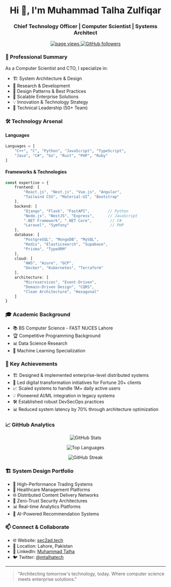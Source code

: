 <h1 align="center">Hi 👋, I'm Muhammad Talha Zulfiqar</h1>
<h3 align="center">Chief Technology Officer | Computer Scientist | Systems Architect</h3>

<p align="center">
  <a href="https://github.com/mtalhazulf/">
    <img src="https://komarev.com/ghpvc/?username=mtalhazulf" alt="page views" />
  </a>
  <a href="https://github.com/mtalhazulf">
    <img alt="GitHub followers" src="https://img.shields.io/github/followers/mtalhazulf?color=green&logo=github">
  </a>
</p>

### 🎯 Professional Summary
As a Computer Scientist and CTO, I specialize in:
- 🏗️ System Architecture & Design
- 🔬 Research & Development
- 🎨 Design Patterns & Best Practices
- 🚀 Scalable Enterprise Solutions
- 💡 Innovation & Technology Strategy
- 👥 Technical Leadership (50+ Team)

### 🛠️ Technology Arsenal

#### Languages
```python
Languages = [
    "C++", "C", "Python", "JavaScript", "TypeScript", 
    "Java", "C#", "Go", "Rust", "PHP", "Ruby"
]
```

#### Frameworks & Technologies
```typescript
const expertise = {
    frontend: [
        "React.js", "Next.js", "Vue.js", "Angular",
        "Tailwind CSS", "Material-UI", "Bootstrap"
    ],
    backend: [
        "Django", "Flask", "FastAPI",        // Python
        "Node.js", "NestJS", "Express",      // JavaScript
        ".NET Framework", ".NET Core",        // C#
        "Laravel", "Symfony"                  // PHP
    ],
    database: [
        "PostgreSQL", "MongoDB", "MySQL",
        "Redis", "Elasticsearch", "Supabase",
        "Prisma", "TypeORM"
    ],
    cloud: [
        "AWS", "Azure", "GCP",
        "Docker", "Kubernetes", "Terraform"
    ],
    architecture: [
        "Microservices", "Event-Driven",
        "Domain-Driven Design", "CQRS",
        "Clean Architecture", "Hexagonal"
    ]
}
```

### 🎓 Academic Background
- 📚 BS Computer Science - FAST NUCES Lahore
- 🏆 Competitive Programming Background
- 📊 Data Science Research
- 🧬 Machine Learning Specialization

### 🌟 Key Achievements
- 🏗️ Designed & implemented enterprise-level distributed systems
- 🚀 Led digital transformation initiatives for Fortune 20+ clients
- 📈 Scaled systems to handle 1M+ daily active users
- 💡 Pioneered AI/ML integration in legacy systems
- 🛠️ Established robust DevSecOps practices
- 📊 Reduced system latency by 70% through architecture optimization

### 📈 GitHub Analytics
<p align="center">
  <img src="https://github-readme-stats.vercel.app/api?username=mtalhazulf&show_icons=true&theme=tokyonight" alt="GitHub Stats" />
</p>
<p align="center">
  <img src="https://github-readme-stats.vercel.app/api/top-langs/?username=mtalhazulf&layout=compact&theme=radical" alt="Top Languages" />
</p>
<p align="center">
  <img src="https://github-readme-streak-stats.herokuapp.com/?user=mtalhazulf" alt="GitHub Streak" />
</p>

### 🏗️ System Design Portfolio
- 🎯 High-Performance Trading Systems
- 🏥 Healthcare Management Platforms
- 🌐 Distributed Content Delivery Networks
- 🔐 Zero-Trust Security Architectures
- 📊 Real-time Analytics Platforms
- 🤖 AI-Powered Recommendation Systems

### 📫 Connect & Collaborate
- 🌐 Website: [sec2ad.tech](https://sec2ad.tech)
- 📍 Location: Lahore, Pakistan
- 💼 LinkedIn: [Muhammad Talha](https://linkedin.com/in/muhammadtalha)
- 🐦 Twitter: [@mtalhatech](https://twitter.com/mtalhatech)

---

> "Architecting tomorrow's technology, today. Where computer science meets enterprise solutions."
